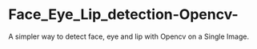 # Face_Eye_Lip_detection-Opencv-
A simpler way to detect face, eye and lip with Opencv on a Single Image.
